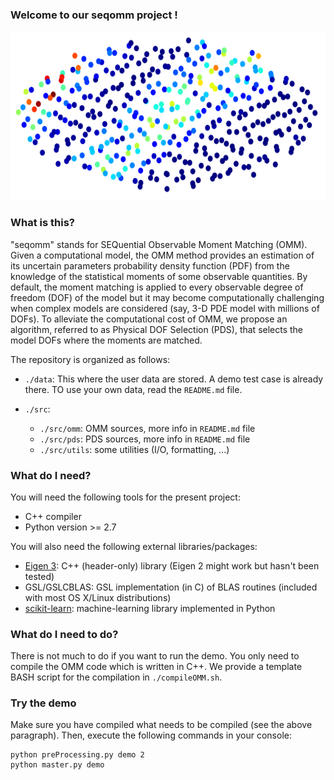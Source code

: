 ### Welcome to our seqomm project !

<p align="center"> 
<img src="./images/seqomm.png" title="what is this?" alt="Front page
illustration" width=auto height="270">
</p>

### What is this?
"seqomm" stands for SEQuential Observable Moment Matching (OMM).
Given a computational model, the OMM method provides an estimation of its
uncertain parameters probability density function (PDF) from the knowledge of the
statistical moments of some observable quantities.
By default, the moment matching is applied to every observable degree of
freedom (DOF) of the model but it may become computationally challenging when
complex models are considered (say, 3-D PDE model with millions of DOFs).
To alleviate the computational cost of OMM, we propose an algorithm, referred to as Physical DOF Selection (PDS), that
selects the model DOFs where the moments are matched.

The repository is organized as follows:

 * `./data`: This where the user data are stored. A demo test case is already
   there. TO use your own data, read the `README.md` file.
    
 * `./src`:
 
   * `./src/omm`: OMM sources, more info in `README.md` file
   * `./src/pds`: PDS sources, more info in `README.md` file
   * `./src/utils`: some utilities (I/O, formatting, ...)

### What do I need?
You will need the following tools for the present project:

   * C++ compiler
   * Python version >= 2.7

You will also need the following external libraries/packages:

   * [Eigen 3](http://eigen.tuxfamily.org/index.php?title=Main_Page#Download): C++ (header-only) library (Eigen 2 might work but hasn't been tested)
   * GSL/GSLCBLAS: GSL implementation (in C) of BLAS routines (included with most OS X/Linux distributions)
   * [scikit-learn](http://scikit-learn.org/stable/install.html): machine-learning library implemented in Python

### What do I need to do?
There is not much to do if you want to run the demo. You only need to compile
the OMM code which is written in C++. We provide a template BASH script for the
compilation in `./compileOMM.sh`.

### Try the demo
Make sure you have compiled what needs to be compiled (see the above paragraph).
Then, execute the following commands in your console:

```console
python preProcessing.py demo 2
python master.py demo
```
